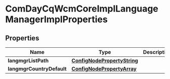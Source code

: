 
# ComDayCqWcmCoreImplLanguageManagerImplProperties

## Properties
Name | Type | Description | Notes
------------ | ------------- | ------------- | -------------
**langmgrListPath** | [**ConfigNodePropertyString**](ConfigNodePropertyString.md) |  |  [optional]
**langmgrCountryDefault** | [**ConfigNodePropertyArray**](ConfigNodePropertyArray.md) |  |  [optional]



